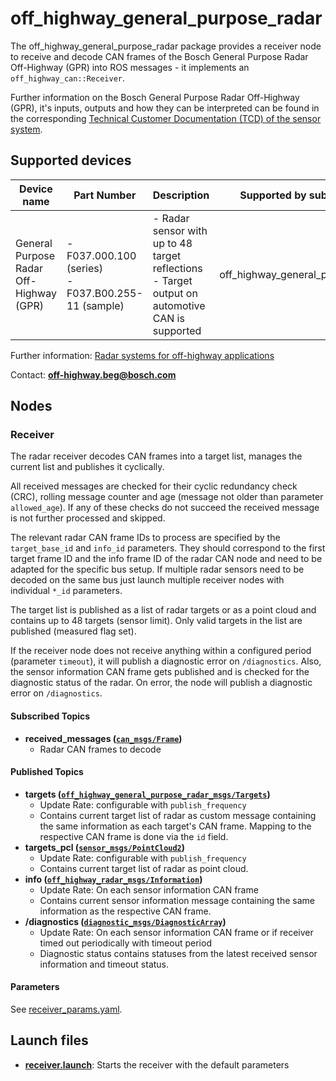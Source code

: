# off_highway_general_purpose_radar

The off_highway_general_purpose_radar package provides a receiver node to receive and decode CAN
frames of the Bosch General Purpose Radar Off-Highway (GPR) into ROS messages - it implements an
`off_highway_can::Receiver`.

Further information on the Bosch General Purpose Radar Off-Highway (GPR), it's inputs, outputs and
how they can be interpreted can be found in the corresponding [Technical Customer Documentation
(TCD) of the sensor
system](https://www.bosch-mobility-solutions.com/en/solutions/assistance-systems/radar-systems-ohw/).

## Supported devices

| **Device name** | **Part Number** | **Description** | **Supported by subpackage** | **Quality declaration** |
| -| - | - | - | - |
| General Purpose Radar Off-Highway (GPR) | - F037.000.100 (series) <br> - F037.B00.255-11 (sample) | - Radar sensor with up to 48 target reflections<br> - Target output on automotive CAN is supported | off_highway_general_purpose_radar | 3 |

Further information: [Radar systems for off-highway
  applications](https://www.bosch-mobility-solutions.com/en/solutions/assistance-systems/radar-systems-ohw/)

Contact: [**off-highway.beg@bosch.com**](mailto:off-highway.beg@bosch.com?subject=off_highway_sensor_drivers%20Radar%20Sensors)

## Nodes

### Receiver

The radar receiver decodes CAN frames into a target list, manages the current list and publishes
it cyclically.

All received messages are checked for their cyclic redundancy check (CRC), rolling message counter
and age (message not older than parameter `allowed_age`). If any of these checks do not succeed the
received message is not further processed and skipped.

The relevant radar CAN frame IDs to process are specified by the `target_base_id` and `info_id`
parameters. They should correspond to the first target frame ID and the info frame ID of the radar
CAN node and need to be adapted for the specific bus setup. If multiple radar sensors need to be
decoded on the same bus just launch multiple receiver nodes with individual `*_id` parameters.

The target list is published as a list of radar targets or as a point cloud and contains up to
48 targets (sensor limit). Only valid targets in the list are published (measured flag set).

If the receiver node does not receive anything within a configured period (parameter `timeout`), it
will publish a diagnostic error on `/diagnostics`. Also, the sensor information CAN frame gets
published and is checked for the diagnostic status of the radar. On error, the node will publish a
diagnostic error on `/diagnostics`.

#### Subscribed Topics

* **received_messages
  ([`can_msgs/Frame`](http://docs.ros.org/en/noetic/api/can_msgs/html/msg/Frame.html))**
  * Radar CAN frames to decode

#### Published Topics

* **targets
  ([`off_highway_general_purpose_radar_msgs/Targets`](../off_highway_general_purpose_radar_msgs/msg/Targets.msg))**
  * Update Rate: configurable with `publish_frequency`
  * Contains current target list of radar as custom message containing the same information as
    each target's CAN frame. Mapping to the respective CAN frame is done via the `id` field.
* **targets_pcl
  ([`sensor_msgs/PointCloud2`](http://docs.ros.org/en/noetic/api/sensor_msgs/html/msg/PointCloud2.html))**
  * Update Rate: configurable with `publish_frequency`
  * Contains current target list of radar as point cloud.
* **info
  ([`off_highway_radar_msgs/Information`](../off_highway_general_purpose_radar_msgs/msg/Information.msg))**
  * Update Rate: On each sensor information CAN frame
  * Contains current sensor information message containing the same information as the respective
    CAN frame.
* **/diagnostics
  ([`diagnostic_msgs/DiagnosticArray`](http://docs.ros.org/en/noetic/api/diagnostic_msgs/html/msg/DiagnosticArray.html))**
  * Update Rate: On each sensor information CAN frame or if receiver timed out periodically with
    timeout period
  * Diagnostic status contains statuses from the latest received sensor information and timeout
    status.

#### Parameters

See [receiver_params.yaml](config/receiver_params.yaml).

## Launch files

* **[receiver.launch](launch/receiver.launch)**: Starts the receiver with the default parameters
